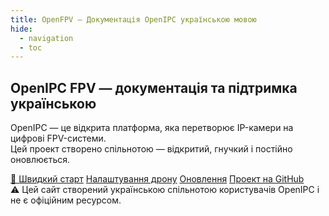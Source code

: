 ```yaml
---
title: OpenFPV — Документація OpenIPC українською мовою
hide:
  - navigation
  - toc
---
```


<section class="hero">
  <!-- Центрированный заголовок -->
  <h1 class="hero__title">
    OpenIPC FPV — документація та підтримка українською
  </h1>

  <!-- Описание -->
  <p class="hero__subtitle">
  OpenIPC — це відкрита платформа, яка перетворює IP-камери на цифрові FPV-системи. <br>
  Цей проект створено спільнотою — відкритий, гнучкий і постійно оновлюється.
  </p>

  <!-- Кнопки -->
  <div class="hero__buttons">
    <a href="/quick-start/" class="md-button md-button--primary">🚀 Швидкий старт</a>
    <a href="/drone/" class="md-button">Налаштування дрону</a>
    <a href="/update/" class="md-button">Оновлення</a>
    <a href="https://github.com/OpenIPC/" class="md-button" target="_blank" rel="noopener">Проект на GitHub</a>
  </div>

  <!-- Заметка с жёлтым фоном -->
  <div class="hero__note">
    ⚠️ Цей сайт створений українською спільнотою користувачів OpenIPC і не є офіційним ресурсом.
  </div>
</section>